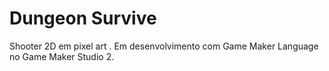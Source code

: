 # Dungeon Survive
Shooter 2D em pixel art . Em desenvolvimento com Game Maker Language no Game Maker Studio 2.